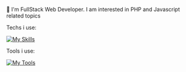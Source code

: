 🌱 I'm FullStack Web Developer. I am interested in PHP and Javascript related topics

Techs i use: 

[![My Skills](https://skillicons.dev/icons?i=js,html,css,java,php,laravel,react,vue,express,mongodb,bootstrap,firebase,py,jquery,nodejs)](https://skillicons.dev)


Tools i use:

[![My Tools](https://skillicons.dev/icons?i=bash,figma,git,github,heroku,linux,npm,vscode)](https://skillicons.dev)
